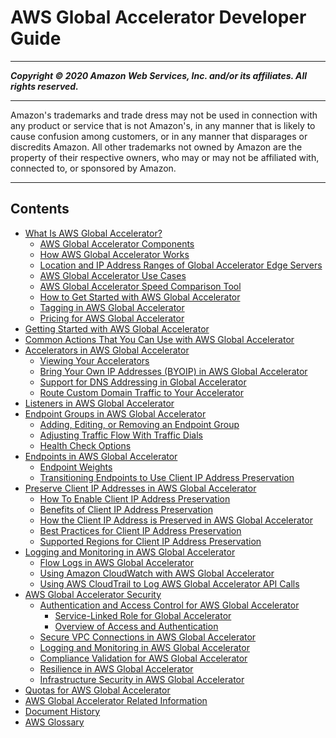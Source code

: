 # AWS Global Accelerator Developer Guide

-----
*****Copyright &copy; 2020 Amazon Web Services, Inc. and/or its affiliates. All rights reserved.*****

-----
Amazon's trademarks and trade dress may not be used in 
     connection with any product or service that is not Amazon's, 
     in any manner that is likely to cause confusion among customers, 
     or in any manner that disparages or discredits Amazon. All other 
     trademarks not owned by Amazon are the property of their respective
     owners, who may or may not be affiliated with, connected to, or 
     sponsored by Amazon.

-----
## Contents
+ [What Is AWS Global Accelerator?](what-is-global-accelerator.md)
   + [AWS Global Accelerator Components](introduction-components.md)
   + [How AWS Global Accelerator Works](introduction-how-it-works.md)
   + [Location and IP Address Ranges of Global Accelerator Edge Servers](introduction-ip-ranges.md)
   + [AWS Global Accelerator Use Cases](introduction-benefits-of-migrating.md)
   + [AWS Global Accelerator Speed Comparison Tool](introduction-speed-comparison-tool.md)
   + [How to Get Started with AWS Global Accelerator](introduction-get-started.md)
   + [Tagging in AWS Global Accelerator](tagging-in-global-accelerator.md)
   + [Pricing for AWS Global Accelerator](introduction-pricing.md)
+ [Getting Started with AWS Global Accelerator](getting-started.md)
+ [Common Actions That You Can Use with AWS Global Accelerator](global-accelerator-actions.md)
+ [Accelerators in AWS Global Accelerator](about-accelerators.md)
   + [Viewing Your Accelerators](about-accelerators.viewing.md)
   + [Bring Your Own IP Addresses (BYOIP) in AWS Global Accelerator](using-byoip.md)
   + [Support for DNS Addressing in Global Accelerator](about-accelerators.dns-addressing.md)
   + [Route Custom Domain Traffic to Your Accelerator](about-accelerators.mapping-your-custom-domain.md)
+ [Listeners in AWS Global Accelerator](about-listeners.md)
+ [Endpoint Groups in AWS Global Accelerator](about-endpoint-groups.md)
   + [Adding, Editing, or Removing an Endpoint Group](about-endpoint-groups.create-endpoint-group.md)
   + [Adjusting Traffic Flow With Traffic Dials](about-endpoint-groups-traffic-dial.md)
   + [Health Check Options](about-endpoint-groups-health-check-options.md)
+ [Endpoints in AWS Global Accelerator](about-endpoints.md)
   + [Endpoint Weights](about-endpoints-endpoint-weights.md)
   + [Transitioning Endpoints to Use Client IP Address Preservation](about-endpoints.transition-to-IP-preservation.md)
+ [Preserve Client IP Addresses in AWS Global Accelerator](preserve-client-ip-address.md)
   + [How To Enable Client IP Address Preservation](preserve-client-ip-address.how-to-enable-preservation.md)
   + [Benefits of Client IP Address Preservation](preserve-client-ip-address.benefits-of-preservation.md)
   + [How the Client IP Address is Preserved in AWS Global Accelerator](preserve-client-ip-address.headers.md)
   + [Best Practices for Client IP Address Preservation](best-practices-aga.md)
   + [Supported Regions for Client IP Address Preservation](preserve-client-ip-address.regions.md)
+ [Logging and Monitoring in AWS Global Accelerator](monitoring-global-accelerator.md)
   + [Flow Logs in AWS Global Accelerator](monitoring-global-accelerator.flow-logs.md)
   + [Using Amazon CloudWatch with AWS Global Accelerator](cloudwatch-monitoring.md)
   + [Using AWS CloudTrail to Log AWS Global Accelerator API Calls](logging-using-cloudtrail.md)
+ [AWS Global Accelerator Security](security.md)
   + [Authentication and Access Control for AWS Global Accelerator](auth-and-access-control.md)
      + [Service-Linked Role for Global Accelerator](using-service-linked-roles.md)
      + [Overview of Access and Authentication](auth_access_overview.md)
   + [Secure VPC Connections in AWS Global Accelerator](secure-vpc-connections.md)
   + [Logging and Monitoring in AWS Global Accelerator](logging-and-monitoring.md)
   + [Compliance Validation for AWS Global Accelerator](compliance-validation.md)
   + [Resilience in AWS Global Accelerator](disaster-recovery-resiliency.md)
   + [Infrastructure Security in AWS Global Accelerator](infrastructure-security.md)
+ [Quotas for AWS Global Accelerator](limits-global-accelerator.md)
+ [AWS Global Accelerator Related Information](Resources.md)
+ [Document History](WhatsNew.md)
+ [AWS Glossary](glossary.md)